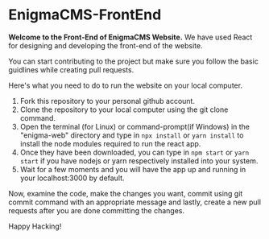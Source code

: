 # EnigmaCMS-FrontEnd
**Welcome to the Front-End of EnigmaCMS Website.** 
We have used React for designing and developing the front-end of the website.
<br>

You can start contributing to the project but make sure you follow the basic guidlines while creating pull requests. 
<br>

Here's what you need to do to run the website on your local computer.

1. Fork this repository to your personal github account.
2. Clone the repository to your local computer using the git clone command.
3. Open the terminal (for Linux) or command-prompt(if Windows) in the "enigma-web" directory and type in `npx install` or `yarn install` to install the node modules required to run the react app.
4. Once they have been downloaded, you can type in `npm start` or `yarn start` if you have nodejs or yarn respectively installed into your system.
5. Wait for a few moments and you will have the app up and running in your localhost:3000 by default. 

Now, examine the code, make the changes you want, commit using git commit command with an appropriate message and lastly, create a new pull requests after you are done committing the changes.

Happy Hacking!

